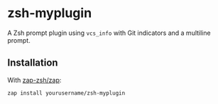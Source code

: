 # zsh-myplugin

A Zsh prompt plugin using `vcs_info` with Git indicators and a multiline prompt.

## Installation

With [zap-zsh/zap](https://github.com/zap-zsh/zap):

```zsh
zap install yourusername/zsh-myplugin
```

